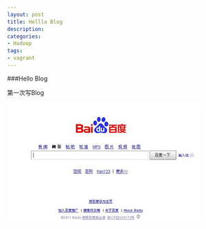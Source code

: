 ```yaml
---
layout: post
title: Helllo Blog
description: 
categories:
- Hadoop 
tags:
- vagrant
---
```


###Hello Blog

第一次写Blog

![呵呵](../../image/20140820/133067686.jpg)
